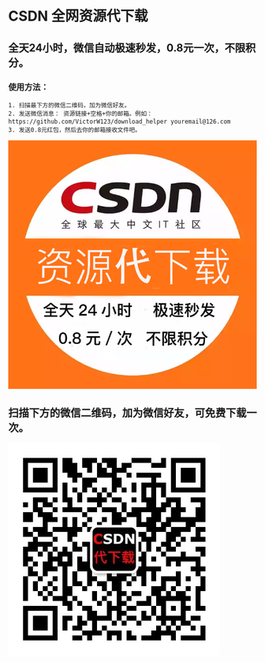 # CSDN 全网资源代下载


## 全天24小时，微信自动极速秒发，0.8元一次，不限积分。

### 使用方法：
    1. 扫描最下方的微信二维码，加为微信好友。
    2. 发送微信消息： 资源链接+空格+你的邮箱。例如：https://github.com/VictorW123/download_helper youremail@126.com
    3. 发送0.8元红包，然后去你的邮箱接收文件吧。


![image](http://github.com/VictorW123/download_helper/raw/master/images/content.png)


## 扫描下方的微信二维码，加为微信好友，可免费下载一次。
![image](http://github.com/VictorW123/download_helper/raw/master/images/barcode.jpg)
